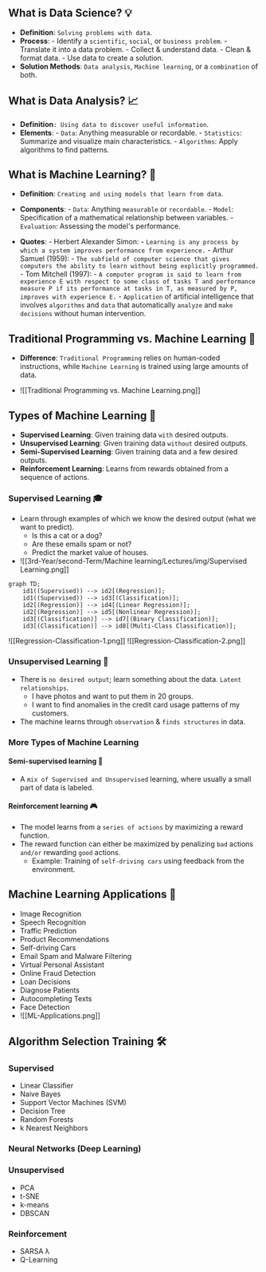 ## What is Data Science? 💡

- **Definition**: `Solving problems with data`.
- **Process**: 
	  - Identify a `scientific`, `social`, or `business problem`.
	  - Translate it into a data problem.
	  - Collect & understand data.
	  - Clean & format data.
	  - Use data to create a solution.
- **Solution Methods**: `Data analysis`, `Machine learning`, or a `combination` of both.
## What is Data Analysis? 📈

- **Definition**`: Using data to discover useful information`.
- **Elements**:
	  - `Data`: Anything measurable or recordable.
	  - `Statistics`: Summarize and visualize main characteristics.
	  - `Algorithms`: Apply algorithms to find patterns.
## What is Machine Learning? 🤖

- **Definition**: `Creating and using models that learn from data`.
- **Components**:
	  - `Data`: Anything `measurable` or `recordable`.
	  - `Model`: Specification of a mathematical relationship between variables.
	  - `Evaluation`: Assessing the model's performance.

- **Quotes**:
	  - Herbert Alexander Simon: 
		  - `Learning is any process by which a system improves performance from experience.`
	  - Arthur Samuel (1959): 
		  - `The subfield of computer science that gives computers the ability to learn without being explicitly programmed.`
	  - Tom Mitchell (1997): 
		  - `A computer program is said to learn from experience E with respect to some class of tasks T and performance measure P if its performance at tasks in T, as measured by P, improves with experience E.`
	  - `Application` of artificial intelligence that involves `algorithms` and `data` that automatically `analyze` and `make decisions` without human intervention.
## Traditional Programming vs. Machine Learning 🔄

- **Difference**: `Traditional Programming` relies on human-coded instructions, while `Machine Learning` is trained using large amounts of data.

- ![[Traditional Programming vs. Machine Learning.png]]
## Types of Machine Learning 🔄

- **Supervised Learning**: Given training data `with` desired outputs.
- **Unsupervised Learning**: Given training data `without` desired outputs.
- **Semi-Supervised Learning**: Given training data and a few desired outputs.
- **Reinforcement Learning**: Learns from rewards obtained from a sequence of actions.
### **Supervised Learning 🎓**

- Learn through examples of which we know the desired output (what we want to predict).
	- Is this a cat or a dog?
	- Are these emails spam or not?
	- Predict the market value of houses.
- ![[3rd-Year/second-Term/Machine learning/Lectures/img/Supervised Learning.png]]

```mermaid
graph TD;
    id1((Supervised)) --> id2[(Regression)];
    id1((Supervised)) --> id3[(Classification)];
    id2[(Regression)] --> id4[(Linear Regression)];
    id2[(Regression)] --> id5[(Nonlinear Regression)];
    id3[(Classification)] --> id7[(Binary Classification)];
    id3[(Classification)] --> id8[(Multi-Class Classification)];
```

![[Regression-Classification-1.png]]
![[Regression-Classification-2.png]]
### **Unsupervised Learning 🧩**

- There is `no desired output`; learn something about the data. `Latent relationships`.
	- I have photos and want to put them in 20 groups.
	- I want to find anomalies in the credit card usage patterns of my customers.
- The machine learns through `observation` & `finds structures` in data.
### **More Types of Machine Learning**
#### **Semi-supervised learning** 🔄

- A `mix of Supervised and Unsupervised` learning, where usually a small part of data is labeled.
#### **Reinforcement learning** 🎮

- The model learns from a `series of actions` by maximizing a reward function. 
- The reward function can either be maximized by penalizing `bad` actions `and/or` rewarding `good` actions.
	- Example: Training of `self-driving cars` using feedback from the environment.
## **Machine Learning Applications** 📱

- Image Recognition
- Speech Recognition
- Traffic Prediction
- Product Recommendations
- Self-driving Cars
- Email Spam and Malware Filtering
- Virtual Personal Assistant
- Online Fraud Detection
- Loan Decisions 
- Diagnose Patients 
- Autocompleting Texts 
- Face Detection
- ![[ML-Applications.png]]
## **Algorithm Selection Training** 🛠️
### **Supervised**
- Linear Classifier
- Naive Bayes
- Support Vector Machines (SVM)
- Decision Tree
- Random Forests
- k Nearest Neighbors
### **Neural Networks (Deep Learning)**
### **Unsupervised**
- PCA
- t-SNE
- k-means
- DBSCAN
### **Reinforcement**
- SARSA λ
- Q-Learning
